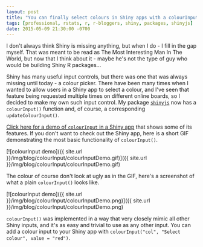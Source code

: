 ```yaml
---
layout: post
title: "You can finally select colours in Shiny apps with a colourInput"
tags: [professional, rstats, r, r-bloggers, shiny, packages, shinyjs]
date: 2015-05-09 21:30:00 -0700
---
```


I don't always think Shiny is missing anything, but when I do - I fill in the gap myself. That was meant to be read as The Most Interesting Man In The World, but now that I think about it - maybe he's not the type of guy who would be building Shiny R packages...

Shiny has many useful input controls, but there was one that was always missing until today - a colour picker.  There have been many times when I wanted to allow users in a Shiny app to select a colour, and I've seen that feature being requested multiple times on different online boards, so I decided to make my own such input control.  My package [`shinyjs`](https://github.com/daattali/shinyjs) now has a `colourInput()` function and, of course, a corresponding `updateColourInput()`. 

[Click here for a demo of `colourInput` in a Shiny app](http://daattali.com/shiny/colourInput/) that shows some of its features. If you don't want to check out the Shiny app, here is a short GIF demonstrating the most basic functionality of `colourInput()`.

[![colourInput demo]({{ site.url }}/img/blog/colourInput/colourInputDemo.gif)]({{ site.url }}/img/blog/colourInput/colourInputDemo.gif)

The colour of course don't look at ugly as in the GIF, here's a screenshot of what a plain `colourInput()` looks like.

[![colourInput demo]({{ site.url }}/img/blog/colourInput/colourInputDemo.png)]({{ site.url }}/img/blog/colourInput/colourInputDemo.png)

`colourInput()` was implemented in a way that very closely mimic all other Shiny inputs, and it's as easy and trivial to use as any other input.  You can add a colour input to your Shiny app with `colourInput("col", "Select colour", value = "red")`. 
